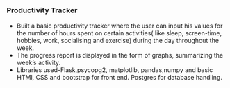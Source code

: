 # <h3>Productivity Tracker</h3>
-	Built a basic productivity tracker where the user can input his values for the number of hours spent on certain activities( like sleep, screen-time, hobbies, work, socialising and exercise) during the day throughout the week.
-	The progress report is displayed in the form of graphs, summarizing the week’s activity.
-	Libraries used-Flask,psycopg2, matplotlib, pandas,numpy and basic HTMl, CSS and bootstrap for front end. Postgres for database handling.

